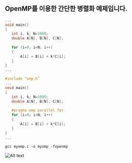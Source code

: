 ## OpenMP를 이용한 간단한 병렬화 예제입니다.

```c
...
void main()
{
   int i, k, N=1000;
   double A[N], B[N], C[N];
   
   for (i=0; i<N; i++)
   {
       A[i] = B[i] + k*C[i];
   }
}
...
```


```c
#include “omp.h”
...
void main()
{
   int i, k, N=1000;
   double A[N], B[N], C[N];
   
   #pragma omp parallel for
   for (i=0; i<N; i++)
   {
       A[i] = B[i] + k*C[i];
   }
}
...
```

```
gcc myomp.c –o myomp -fopenmp
```

![Alt text](https://github.com/jeonggunlee/Parallel_Programming_2018_Fall/blob/master/img/openmp.PNG
 "Optional title")
